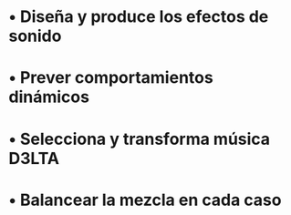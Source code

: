 # • Diseña y produce los efectos de sonido
# • Prever comportamientos dinámicos
# • Selecciona y transforma música D3LTA
# • Balancear la mezcla en cada caso
